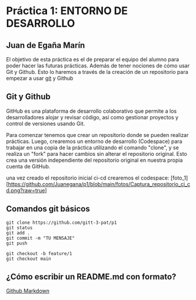 # Práctica 1: ENTORNO DE DESARROLLO
## Juan de Egaña Marín 

El objetivo de esta práctica es el de preparar el equipo del alumno para poder hacer las futuras prácticas. Además de tener nociones de cómo usar Git y Github. Esto lo haremos a través de la creación de un repositorio para empezar a usar [git](https://git-scm.com/) y Github

## Git y Github
GitHub es una plataforma de desarrollo colaborativo que permite a los desarrolladores alojar y revisar código, así como gestionar proyectos y control de versiones usando Git.

Para comenzar tenemos que crear un repositorio donde se pueden realizar prácticas. Luego, crearemos un entorno de desarrollo (Codespace) para trabajar en una copia de la práctica utilizando el comando "clone", y se realiza un "fork" para hacer cambios sin alterar el repositorio original. Esto crea una versión independiente del repositorio original en nuestra propia cuenta de GitHub.

una vez creado el repositorio inicial ci-cd crearemos el codespace: 
[foto_1][https://github.com/Juanegana/p1/blob/main/fotos/Captura_repositorio_ci_cd.png?raw=true]

## Comandos git básicos

```
git clone https://github.com/gitt-3-pat/p1
git status
git add .
git commit -m "TU MENSAJE"
git push

git checkout -b feature/1
git checkout main
```

## ¿Cómo escribir un README.md con formato?

[Github Markdown](https://docs.github.com/es/get-started/writing-on-github/getting-started-with-writing-and-formatting-on-github/basic-writing-and-formatting-syntax)
